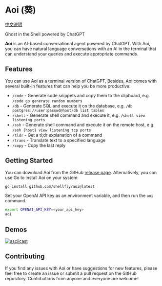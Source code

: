 
# Aoi (葵)

[中文说明](/README-cn.md)

Ghost in the Shell powered by ChatGPT

**Aoi** is an AI-based conversational agent powered by ChatGPT. With Aoi, you can have natural language conversations with an AI in the terminal that can understand your queries and execute appropriate commands.

## Features
You can use Aoi as a terminal version of ChatGPT, Besides, Aoi comes with several built-in features that can help you be more productive:

- `/code` - Generate code snippets and copy them to the clipboard, e.g. `/code go generate random numbers`
- `/db` - Generate SQL and execute it on the database, e.g. `/db postgres://user:passwd@host/db list tables`
- `/shell` - Generate shell command and execute it, e.g. `/shell view listening ports`
- `/ssh` - Generate shell command and execute it on the remote host, e.g. `/ssh {host} view listening tcp ports`
- `/tldr` - Get a tl;dr explanation of a command
- `/trans` - Translate text to a specified language
- `/copy` - Copy the last reply


## Getting Started
You can download Aoi from the GitHub [release page](https://github.com/shellfly/aoi/releases). Alternatively, you can use Go to install Aoi on your system:

```bash
go install github.com/shellfly/aoi@latest
```

Set your OpenAI API key as an environment variable, and then run the `aoi` command.

```bash
export OPENAI_API_KEY=<your_api_key>
aoi
```

## Demos
[![asciicast](https://asciinema.org/a/XjCGaMNf8Qp2nQ1UDlehjm5AN.svg)](https://asciinema.org/a/XjCGaMNf8Qp2nQ1UDlehjm5AN)


## Contributing
If you find any issues with Aoi or have suggestions for new features, please feel free to create an issue or submit a pull request on the GitHub repository. Contributions from anyone and everyone are welcome!
